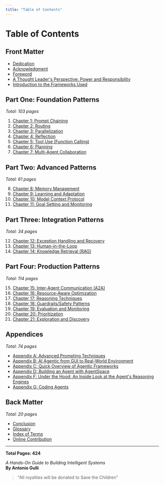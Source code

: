 ```yaml
---
title: "Table of Contents"
---
```


# Table of Contents

## Front Matter

- [Dedication](#dedication)
- [Acknowledgment](#acknowledgment) 
- [Foreword](#foreword)
- [A Thought Leader's Perspective: Power and Responsibility](#a-thought-leaders-perspective-power-and-responsibility)
- [Introduction to the Frameworks Used](#introduction-to-the-frameworks-used)

## Part One: Foundation Patterns
*Total: 103 pages*

1. [Chapter 1: Prompt Chaining](#chapter-1-prompt-chaining)
2. [Chapter 2: Routing](#chapter-2-routing)  
3. [Chapter 3: Parallelization](#chapter-3-parallelization)
4. [Chapter 4: Reflection](#chapter-4-reflection)
5. [Chapter 5: Tool Use (Function Calling)](#chapter-5-tool-use-function-calling)
6. [Chapter 6: Planning](#chapter-6-planning)
7. [Chapter 7: Multi-Agent Collaboration](#chapter-7-multi-agent-collaboration)

## Part Two: Advanced Patterns  
*Total: 61 pages*

8. [Chapter 8: Memory Management](#chapter-8-memory-management)
9. [Chapter 9: Learning and Adaptation](#chapter-9-learning-and-adaptation)
10. [Chapter 10: Model Context Protocol](#chapter-10-model-context-protocol)
11. [Chapter 11: Goal Setting and Monitoring](#chapter-11-goal-setting-and-monitoring)

## Part Three: Integration Patterns
*Total: 34 pages*

12. [Chapter 12: Exception Handling and Recovery](#chapter-12-exception-handling-and-recovery)
13. [Chapter 13: Human-in-the-Loop](#chapter-13-human-in-the-loop)  
14. [Chapter 14: Knowledge Retrieval (RAG)](#chapter-14-knowledge-retrieval-rag)

## Part Four: Production Patterns
*Total: 114 pages*

15. [Chapter 15: Inter-Agent Communication (A2A)](#chapter-15-inter-agent-communication-a2a)
16. [Chapter 16: Resource-Aware Optimization](#chapter-16-resource-aware-optimization)
17. [Chapter 17: Reasoning Techniques](#chapter-17-reasoning-techniques)
18. [Chapter 18: Guardrails/Safety Patterns](#chapter-18-guardrailssafety-patterns)
19. [Chapter 19: Evaluation and Monitoring](#chapter-19-evaluation-and-monitoring)
20. [Chapter 20: Prioritization](#chapter-20-prioritization)
21. [Chapter 21: Exploration and Discovery](#chapter-21-exploration-and-discovery)

## Appendices
*Total: 74 pages*

- [Appendix A: Advanced Prompting Techniques](#introduction-to-prompting)
- [Appendix B: AI Agentic from GUI to Real-World Environment](#appendix-b-ai-agentic-from-gui-to-real-world-environment)
- [Appendix C: Quick Overview of Agentic Frameworks](#appendix-c-quick-overview-of-agentic-frameworks)
- [Appendix D: Building an Agent with AgentSpace](#appendix-d-building-an-agent-with-agentspace-online-only)
- [Appendix F: Under the Hood: An Inside Look at the Agent's Reasoning Engines](#appendix-f-under-the-hood-an-inside-look-at-the-agents-reasoning-engines)
- [Appendix G: Coding Agents](#appendix-g-coding-agents)

## Back Matter
*Total: 20 pages*

- [Conclusion](#conclusion)
- [Glossary](#glossary)
- [Index of Terms](#index-of-terms)
- [Online Contribution](#online-contribution)

---

**Total Pages: 424**

*A Hands-On Guide to Building Intelligent Systems*  
**By Antonio Gulli**

> "All royalties will be donated to Save the Children"
